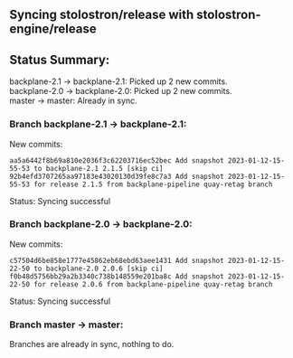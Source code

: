 ## Syncing stolostron/release with stolostron-engine/release

## Status Summary:

backplane-2.1 -> backplane-2.1: Picked up 2 new commits.  
backplane-2.0 -> backplane-2.0: Picked up 2 new commits.  
master -> master: Already in sync.  

### Branch backplane-2.1 -> backplane-2.1:

New commits:

```
aa5a6442f8b69a810e2036f3c62203716ec52bec Add snapshot 2023-01-12-15-55-53 to backplane-2.1 2.1.5 [skip ci]
92b4efd3707265aa97183e43020130d39fe8c7a3 Add snapshot 2023-01-12-15-55-53 for release 2.1.5 from backplane-pipeline quay-retag branch
```

Status: Syncing successful

### Branch backplane-2.0 -> backplane-2.0:

New commits:

```
c57504d6be858e1777e45862eb68ebd63aee1431 Add snapshot 2023-01-12-15-22-50 to backplane-2.0 2.0.6 [skip ci]
f0b48d5756bb29a2b3340c738b148559e201ba8c Add snapshot 2023-01-12-15-22-50 for release 2.0.6 from backplane-pipeline quay-retag branch
```

Status: Syncing successful

### Branch master -> master:

Branches are already in sync, nothing to do.
